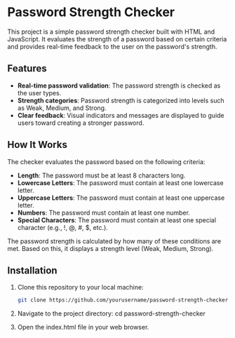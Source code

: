 # Password Strength Checker

This project is a simple password strength checker built with HTML and JavaScript. It evaluates the strength of a password based on certain criteria and provides real-time feedback to the user on the password's strength.

## Features
- **Real-time password validation**: The password strength is checked as the user types.
- **Strength categories**: Password strength is categorized into levels such as Weak, Medium, and Strong.
- **Clear feedback**: Visual indicators and messages are displayed to guide users toward creating a stronger password.



## How It Works
The checker evaluates the password based on the following criteria:
- **Length**: The password must be at least 8 characters long.
- **Lowercase Letters**: The password must contain at least one lowercase letter.
- **Uppercase Letters**: The password must contain at least one uppercase letter.
- **Numbers**: The password must contain at least one number.
- **Special Characters**: The password must contain at least one special character (e.g., !, @, #, $, etc.).

The password strength is calculated by how many of these conditions are met. Based on this, it displays a strength level (Weak, Medium, Strong).

## Installation

1. Clone this repository to your local machine:

   ```bash
   git clone https://github.com/yourusername/password-strength-checker.git

2. Navigate to the project directory:
       cd password-strength-checker

3. Open the index.html file in your web browser.      


#
